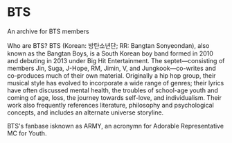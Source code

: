 # BTS
An archive for BTS members

Who are BTS?
BTS (Korean: 방탄소년단; RR: Bangtan Sonyeondan), also known as the Bangtan Boys, is a South Korean boy band formed in 2010 and debuting in 2013 under Big Hit Entertainment. The septet—consisting of members Jin, Suga, J-Hope, RM, Jimin, V, and Jungkook—co-writes and co-produces much of their own material. Originally a hip hop group, their musical style has evolved to incorporate a wide range of genres; their lyrics have often discussed mental health, the troubles of school-age youth and coming of age, loss, the journey towards self-love, and individualism. Their work also frequently references literature, philosophy and psychological concepts, and includes an alternate universe storyline.

BTS's fanbase isknown as ARMY, an acronymn for Adorable Representative MC for Youth.
